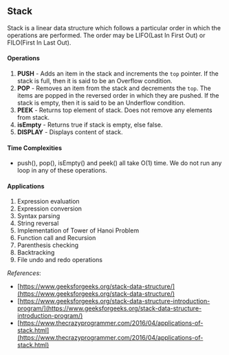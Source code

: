 ## Stack

Stack is a linear data structure which follows a particular order in which the operations are performed. The order may be LIFO(Last In First Out) or FILO(First In Last Out).

#### Operations

1. **PUSH** - Adds an item in the stack and increments the `top` pointer. If the stack is full, then it is said to be an Overflow condition.
2. **POP** - Removes an item from the stack and decrements the `top`. The items are popped in the reversed order in which they are pushed. If the stack is empty, then it is said to be an Underflow condition.
3. **PEEK** - Returns top element of stack. Does not remove any elements from stack.
4. **isEmpty** - Returns true if stack is empty, else false.
5. **DISPLAY** - Displays content of stack.

#### Time Complexities

- push(), pop(), isEmpty() and peek() all take O(1) time. We do not run any loop in any of these operations.

#### Applications

1. Expression evaluation
2. Expression conversion
3. Syntax parsing
4. String reversal
5. Implementation of Tower of Hanoi Problem
6. Function call and Recursion
7. Parenthesis checking
8. Backtracking
9. File undo and redo operations

_References_:

- [https://www.geeksforgeeks.org/stack-data-structure/](https://www.geeksforgeeks.org/stack-data-structure/)
- [https://www.geeksforgeeks.org/stack-data-structure-introduction-program/](https://www.geeksforgeeks.org/stack-data-structure-introduction-program/)
- [https://www.thecrazyprogrammer.com/2016/04/applications-of-stack.html](https://www.thecrazyprogrammer.com/2016/04/applications-of-stack.html)
